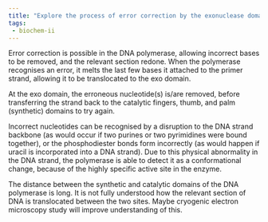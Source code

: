 ```yaml
---
title: "Explore the process of error correction by the exonuclease domain of DNA polymerase. How does the polymerase recognize and remove incorrect nucleotides? Discuss the challenges associated with the distance between the synthetic and exonuclease domains. "
tags:
 - biochem-ii
---
```

Error correction is possible in the DNA polymerase, allowing incorrect bases to be removed, and the relevant section redone. When the polymerase recognises an error, it melts the last few bases it attached to the primer strand, allowing it to be translocated to the exo domain.  

At the exo domain, the erroneous nucleotide(s) is/are removed, before transferring the strand back to the catalytic fingers, thumb, and palm (synthetic) domains to try again.  

Incorrect nucleotides can be recognised by a disruption to the DNA strand backbone (as would occur if two purines or two pyrimidines were bound together), or the phosphodiester bonds form incorrectly (as would happen if uracil is incorporated into a DNA strand). Due to this physical abnormality in the DNA strand, the polymerase is able to detect it as a conformational change, because of the highly specific active site in the enzyme.  

The distance between the synthetic and catalytic domains of the DNA polymerase is long. It is not fully understood how the relevant section of DNA is translocated between the two sites. Maybe cryogenic electron microscopy study will improve understanding of this.  
